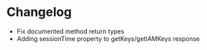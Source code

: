 # Changelog

- Fix documented method return types
- Adding sessionTime property to getKeys/getIAMKeys response
